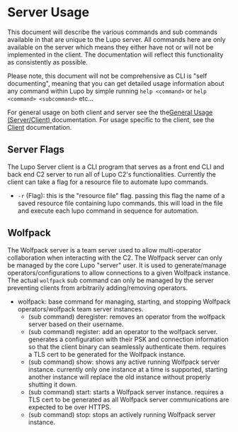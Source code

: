# Server Usage

This document will describe the various commands and sub commands available in that are unique to the Lupo server. All commands here are only available on the server which means they either have not or will not be implemented in the client. The documentation will reflect this functionality as consistently as possible.

Please note, this document will not be comprehensive as CLI is "self documenting", meaning that you can get detailed usage information about any command within Lupo by simple running `help <command>` or `help <command> <subcommand>` etc...

For general usage on both client and server see the the[General Usage (Server/Client)
](./general_cli.md) documentation. For usage specific to the client, see the [Client](../client/client.md) documentation.


## Server Flags
The Lupo Server client is a CLI program that serves as a front end CLI and back end C2 server to run all of Lupo C2's functionalities. Currently the client can take a flag for a resource file to automate lupo commands.
- `-r` (Flag): this is the "resource file" flag. passing this flag the name of a saved resource file containing lupo commands. this will load in the file and execute each lupo command in sequence for automation.

## Wolfpack
The Wolfpack server is a team server used to allow multi-operator collaboration when interacting with the C2. The Wolfpack server can only be managed by the core Lupo "server" user. It is used to generate/manage operators/configurations to allow connections to a given Wolfpack instance. The actual `wolfpack` sub command can only be managed by the server preventing clients from arbitrarily adding/removing operators.
- wolfpack: base command for managing, starting, and stopping Wolfpack operators/wolfpack team server instances.
    - (sub command) deregister: removes an operator from the wolfpack server based on their username.
    - (sub command) register: add an operator to the wolfpack server. generates a configuration with their PSK and connection information so that the client binary can seamlessly authenticate them. requires a TLS cert to be generated for the Wolfpack instance.
    - (sub command) show: shows any active running Wolfpack server instance. currently only one instance at a time is supported, starting another instance will replace the old instance without properly shutting it down.
    - (sub command) start: starts a Wolfpack server instance. requires a TLS cert to be generated as all Wolfpack server communications are expected to be over HTTPS.
    - (sub command) stop: stops an actively running Wolfpack server instance.


